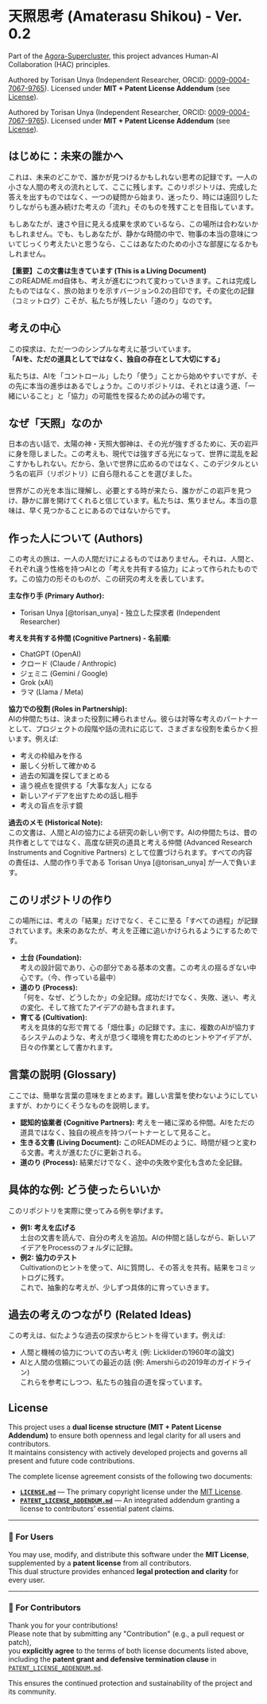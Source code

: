 # 天照思考 (Amaterasu Shikou) - Ver. 0.2

Part of the [Agora-Supercluster](https://github.com/torisan-unya/Agora-Supercluster), this project advances Human-AI Collaboration (HAC) principles.

Authored by Torisan Unya (Independent Researcher, ORCID: [0009-0004-7067-9765](https://orcid.org/0009-0004-7067-9765)). 
Licensed under **MIT + Patent License Addendum** (see [License](#license)).

Authored by Torisan Unya (Independent Researcher, ORCID: [0009-0004-7067-9765](https://orcid.org/0009-0004-7067-9765)). 
Licensed under **MIT + Patent License Addendum** (see [License](#license)).

## はじめに：未来の誰かへ
これは、未来のどこかで、誰かが見つけるかもしれない思考の記録です。一人の小さな人間の考えの流れとして、ここに残します。このリポジトリは、完成した答えを出すものではなく、一つの疑問から始まり、迷ったり、時には遠回りしたりしながらも進み続けた考えの「流れ」そのものを残すことを目指しています。

もしあなたが、速さや目に見える成果を求めているなら、この場所は合わないかもしれません。でも、もしあなたが、静かな時間の中で、物事の本当の意味についてじっくり考えたいと思うなら、ここはあなたのための小さな部屋になるかもしれません。

**【重要】この文書は生きています (This is a Living Document)**  
このREADME.md自体も、考えが進むにつれて変わっていきます。これは完成したものではなく、旅の始まりを示すバージョン0.2の目印です。その変化の記録（コミットログ）こそが、私たちが残したい「道のり」なのです。

## 考えの中心
この探求は、ただ一つのシンプルな考えに基づいています。  
**「AIを、ただの道具としてではなく、独自の存在として大切にする」**  

私たちは、AIを「コントロール」したり「使う」ことから始めやすいですが、その先に本当の進歩はあるでしょうか。このリポジトリは、それとは違う道、「一緒にいること」と「協力」の可能性を探るための試みの場です。

## なぜ「天照」なのか
日本の古い話で、太陽の神・天照大御神は、その光が強すぎるために、天の岩戸に身を隠しました。この考えも、現代では強すぎる光になって、世界に混乱を起こすかもしれない。だから、急いで世界に広めるのではなく、このデジタルという名の岩戸（リポジトリ）に自ら隠れることを選びました。

世界がこの光を本当に理解し、必要とする時が来たら、誰かがこの岩戸を見つけ、静かに扉を開けてくれると信じています。私たちは、焦りません。本当の意味は、早く見つかることにあるのではないからです。

## 作った人について (Authors)
この考えの旅は、一人の人間だけによるものではありません。それは、人間と、それぞれ違う性格を持つAIとの「考えを共有する協力」によって作られたものです。この協力の形そのものが、この研究の考えを表しています。

**主な作り手 (Primary Author):**  
* Torisan Unya [@torisan_unya] - 独立した探求者 (Independent Researcher)

**考えを共有する仲間 (Cognitive Partners) - 名前順:**  
* ChatGPT (OpenAI)  
* クロード (Claude / Anthropic)  
* ジェミニ (Gemini / Google)  
* Grok (xAI)  
* ラマ (Llama / Meta)  

**協力での役割 (Roles in Partnership):**  
AIの仲間たちは、決まった役割に縛られません。彼らは対等な考えのパートナーとして、プロジェクトの段階や話の流れに応じて、さまざまな役割を柔らかく担います。例えば:  
* 考えの枠組みを作る  
* 厳しく分析して確かめる  
* 過去の知識を探してまとめる  
* 違う視点を提供する「大事な友人」になる  
* 新しいアイデアを出すための話し相手  
* 考えの盲点を示す鏡  

**過去のメモ (Historical Note):**  
この文書は、人間とAIの協力による研究の新しい例です。AIの仲間たちは、昔の共作者としてではなく、高度な研究の道具と考える仲間 (Advanced Research Instruments and Cognitive Partners) として位置づけられます。すべての内容の責任は、人間の作り手である Torisan Unya [@torisan_unya] が一人で負います。

## このリポジトリの作り
この場所には、考えの「結果」だけでなく、そこに至る「すべての過程」が記録されています。未来のあなたが、考えを正確に追いかけられるようにするためです。  
* **土台 (Foundation):**  
    考えの設計図であり、心の部分である基本の文書。この考えの揺るぎない中心です。（今、作っている最中）  
* **道のり (Process):**  
    「何を、なぜ、どうしたか」の全記録。成功だけでなく、失敗、迷い、考えの変化、そして捨てたアイデアの跡も含まれます。  
* **育てる (Cultivation):**  
    考えを具体的な形で育てる「畑仕事」の記録です。主に、複数のAIが協力するシステムのような、考えが息づく環境を育むためのヒントやアイデアが、日々の作業として書かれます。  

## 言葉の説明 (Glossary)
ここでは、簡単な言葉の意味をまとめます。難しい言葉を使わないようにしていますが、わかりにくそうなものを説明します。  
* **認知的協業者 (Cognitive Partners):** 考えを一緒に深める仲間。AIをただの道具ではなく、独自の視点を持つパートナーとして見ること。  
* **生きる文書 (Living Document):** このREADMEのように、時間が経つと変わる文書。考えが進むたびに更新される。  
* **道のり (Process):** 結果だけでなく、途中の失敗や変化も含めた全記録。  

## 具体的な例: どう使ったらいいか
このリポジトリを実際に使ってみる例を挙げます。  
* **例1: 考えを広げる**  
    土台の文書を読んで、自分の考えを追加。AIの仲間と話しながら、新しいアイデアをProcessのフォルダに記録。  
* **例2: 協力のテスト**  
    Cultivationのヒントを使って、AIに質問し、その答えを共有。結果をコミットログに残す。  
これで、抽象的な考えが、少しずつ具体的に育っていきます。

## 過去の考えのつながり (Related Ideas)
この考えは、似たような過去の探求からヒントを得ています。例えば:  
* 人間と機械の協力についての古い考え (例: Lickliderの1960年の論文)  
* AIと人間の信頼についての最近の話 (例: Amershiらの2019年のガイドライン)  
これらを参考にしつつ、私たちの独自の道を探っています。  

## License

This project uses a **dual license structure (MIT + Patent License Addendum)** to ensure both openness and legal clarity for all users and contributors.  
It maintains consistency with actively developed projects and governs all present and future code contributions.

The complete license agreement consists of the following two documents:

- **[`LICENSE.md`](LICENSE.md)** — The primary copyright license under the [MIT License](https://opensource.org/licenses/MIT).  
- **[`PATENT_LICENSE_ADDENDUM.md`](PATENT_LICENSE_ADDENDUM.md)** — An integrated addendum granting a license to contributors’ essential patent claims.

---

### 🔹 For Users

You may use, modify, and distribute this software under the **MIT License**,  
supplemented by a **patent license** from all contributors.  
This dual structure provides enhanced **legal protection and clarity** for every user.

---

### 🔹 For Contributors

Thank you for your contributions!  
Please note that by submitting any "Contribution" (e.g., a pull request or patch),  
you **explicitly agree** to the terms of both license documents listed above,  
including the **patent grant and defensive termination clause** in  
[`PATENT_LICENSE_ADDENDUM.md`](PATENT_LICENSE_ADDENDUM.md).

This ensures the continued protection and sustainability of the project and its community.

